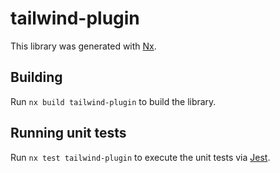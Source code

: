 # tailwind-plugin

This library was generated with [Nx](https://nx.dev).

## Building

Run `nx build tailwind-plugin` to build the library.

## Running unit tests

Run `nx test tailwind-plugin` to execute the unit tests via [Jest](https://jestjs.io).

